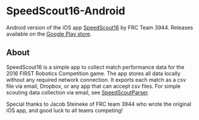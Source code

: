 # SpeedScout16-Android
Android version of the iOS app [SpeedScout16](https://itunes.apple.com/us/app/speedscout16-frc-scouting/id1088137228?mt=8) by FRC Team 3944.  Releases available on the [Google Play store](https://play.google.com/store/apps/details?id=dkt01.speedscout16).

## About
SpeedScout16 is a simple app to collect match performance data for the 2016 FIRST Robotics Competition game.  The app stores all data locally without any required network connection.  It exports each match as a csv file via email, Dropbox, or any app that can accept csv files.  For simple scouting data collection via email, see [SpeedScoutParser](https://github.com/dkt01/SpeedScoutParser).

Special thanks to Jacob Steineke of FRC team 3944 who wrote the original iOS app, and good luck to all teams competing!
